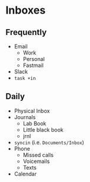 # Inboxes

## Frequently

* Email
  * Work
  * Personal
  * Fastmail
* Slack
* `task +in`

## Daily

* Physical Inbox
* Journals
  * Lab Book
  * Little black book
  * jrnl
* `syncin` (i.e. `Documents/Inbox`)
* Phone
  * Missed calls
  * Voicemails
  * Texts
* Calendar

